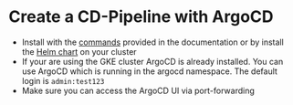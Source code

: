 # Create a CD-Pipeline with ArgoCD

- Install with the [commands](https://argo-cd.readthedocs.io/en/stable/operator-manual/installation/) provided in the documentation or by install the [Helm chart](https://artifacthub.io/packages/helm/argo/argo-cd) on your cluster
- If your are using the GKE cluster ArgoCD is already installed. You can use ArgoCD which is running in the argocd namespace. The default login is `admin:test123`
- Make sure you can access the ArgoCD UI via port-forwarding
